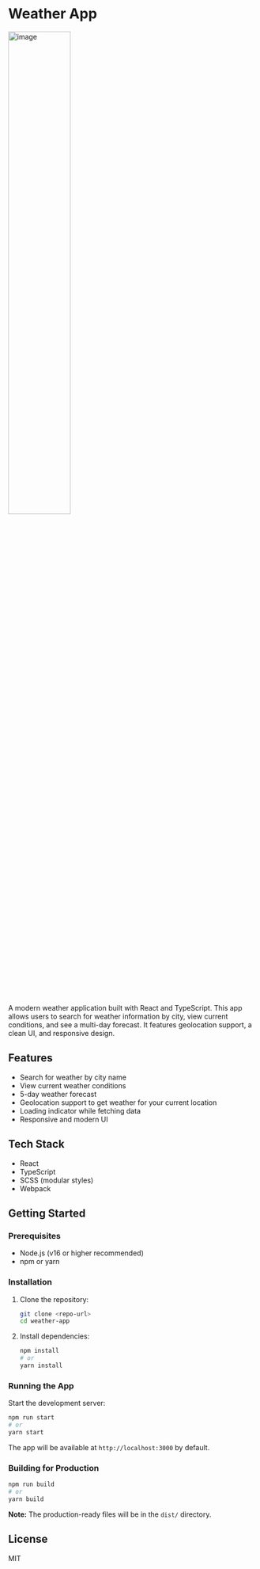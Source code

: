 # Weather App

<img src="https://github.com/user-attachments/assets/1accb6f7-82ab-424e-8a06-2f660714cc9f" alt="image" width="50%" height="auto">

A modern weather application built with React and TypeScript. This app allows users to search for weather information by city, view current conditions, and see a multi-day forecast. It features geolocation support, a clean UI, and responsive design.

## Features

- Search for weather by city name
- View current weather conditions
- 5-day weather forecast
- Geolocation support to get weather for your current location
- Loading indicator while fetching data
- Responsive and modern UI

## Tech Stack

- React
- TypeScript
- SCSS (modular styles)
- Webpack

## Getting Started

### Prerequisites

- Node.js (v16 or higher recommended)
- npm or yarn

### Installation

1. Clone the repository:
   ```bash
   git clone <repo-url>
   cd weather-app
   ```
2. Install dependencies:
   ```bash
   npm install
   # or
   yarn install
   ```

### Running the App

Start the development server:

```bash
npm run start
# or
yarn start
```

The app will be available at `http://localhost:3000` by default.

### Building for Production

```bash
npm run build
# or
yarn build
```

**Note:** The production-ready files will be in the `dist/` directory.

## License

MIT
